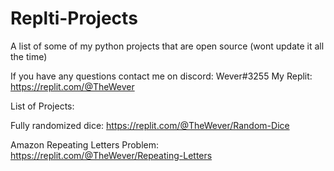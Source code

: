 # Replti-Projects
A list of some of my python projects that are open source (wont update it all the time)

If you have any questions contact me on discord: Wever#3255
My Replit: https://replit.com/@TheWever

List of Projects:

Fully randomized dice: https://replit.com/@TheWever/Random-Dice

Amazon Repeating Letters Problem: https://replit.com/@TheWever/Repeating-Letters
